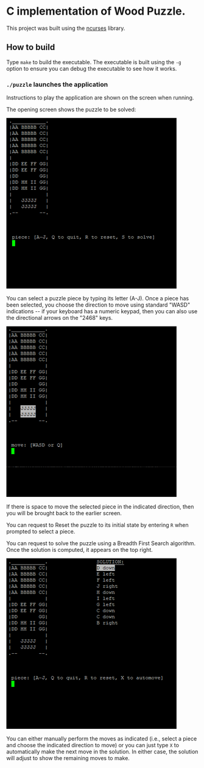 # C implementation of Wood Puzzle.

This project was built using the [ncurses](https://tldp.org/HOWTO/NCURSES-Programming-HOWTO/) library.

## How to build

Type `make` to build the executable. The executable is built using the `-g` option to ensure you can debug the executable to see how it works.

### `./puzzle` launches the application

Instructions to play the application are shown on the screen when running.

The opening screen shows the puzzle to be solved:

![Initial Puzzle](images/initial_screen.png?raw=true "Initial Screen")

You can select a puzzle piece by typing its letter (A-J). Once a piece
has been selected, you choose the direction to move using
standard "WASD" indications -- if your keyboard has a numeric keypad, then you can also use the directional arrows on the "2468" keys.

![Select Direction](images/select_direction.png?raw=true "Select Direction")

If there is space to move the selected piece in the indicated
direction, then you will be brought back to the earlier screen.

You can request to Reset the puzzle to its initial state by entering `R` when prompted to select a piece.

You can request to solve the puzzle using a Breadth First Search algorithm. Once the solution is computed, it appears on the top right.

![Solving Puzzle](images/solving_screen.png?raw=true "Solving Puzzle")

You can either manually perform the moves as indicated (i.e., select a piece and choose the indicated direction to move) or you can just type `X` to automatically make the next move in the solution. In either case, the solution will adjust to show the remaining moves to make.


